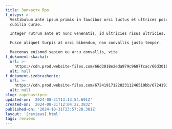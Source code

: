 ```yaml
---
title: Запчасти Про
f_otzyv: >-
  Vestibulum ante ipsum primis in faucibus orci luctus et ultrices posuere
  cubilia curae.

  Integer rutrum ante et nunc venenatis, id ultricies risus ultricies.

  Fusce aliquet turpis at orci bibendum, non convallis justo tempor.

  Maecenas euismod sapien eu arcu convallis, vita
f_dokument-skachat:
  url: >-
    https://cdn.prod.website-files.com/66d3018e2eda979c9687fcac/66d301b4c73fcd2173b3d0cd_image8.jpeg
  alt: null
f_dokument-izobrazhenie:
  url: >-
    https://cdn.prod.website-files.com/6724191712282311246510bb/672419171228231124651220_%D0%9E%D1%82%D0%B7%D1%8B%D0%B2-%D0%B7%D0%B0%D0%B1%D0%B8%D0%B2%D0%BA%D0%B0.jpg
  alt: null
slug: zapchastipro
updated-on: '2024-08-31T13:13:54.691Z'
created-on: '2024-08-31T12:04:22.383Z'
published-on: '2024-10-31T23:57:28.381Z'
layout: '[reviews].html'
tags: reviews
---
```



